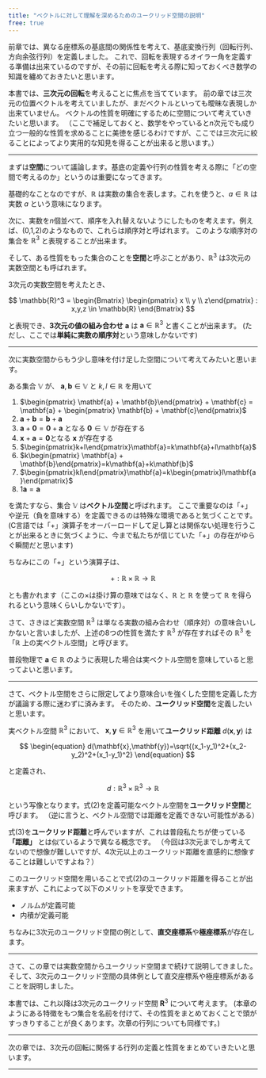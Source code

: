 ```yaml
---
title: "ベクトルに対して理解を深めるためのユークリッド空間の説明"
free: true
---
```


前章では、異なる座標系の基底間の関係性を考えて、基底変換行列（回転行列、方向余弦行列）を定義しました。
これで、回転を表現するオイラー角を定義する準備は出来ているのですが、その前に回転を考える際に知っておくべき数学の知識を纏めておきたいと思います。

本書では、**三次元の回転**を考えることに焦点を当てています。
前の章では三次元の位置ベクトルを考えていましたが、まだベクトルといっても曖昧な表現しか出来ていません。
ベクトルの性質を明確にするために空間について考えていきたいと思います。
（ここで補足しておくと、数学をやっていると$n$次元でも成り立つ一般的な性質を求めることに美徳を感じるわけですが、ここでは三次元に絞ることによってより実用的な知見を得ることが出来ると思います。）

----

まずは**空間**について議論します。基底の定義や行列の性質を考える際に「どの空間で考えるのか」というのは重要になってきます。

基礎的なことなのですが、$\mathbb{R}$ は実数の集合を表します。これを使うと、$a \in \mathbb{R}$ は実数 $a$ という意味になります。

次に、実数を$n$個並べて、順序を入れ替えないようにしたものを考えます。例えば、(0,1,2)のようなもので、これらは順序対と呼ばれます。
このような順序対の集合を $\mathbb{R}^{3}$ と表現することが出来ます。

そして、ある性質をもった集合のことを**空間**と呼ぶことがあり、$\mathbb{R}^{3}$ は3次元の実数空間とも呼ばれます。

3次元の実数空間を考えたとき、

$$
\mathbb{R}^3 =  
\begin{Bmatrix}
    \begin{pmatrix} x \\ y \\ z\end{pmatrix} : x,y,z \in \mathbb{R} 
\end{Bmatrix}    
$$

と表現でき、**3次元の値の組み合わせ** $\mathbf{a}$ は  $\mathbf{a} \in \mathbb{R}^3$ と書くことが出来ます。
(ただし、ここでは**単純に実数の順序対**という意味しかないです)

----

次に実数空間からもう少し意味を付け足した空間について考えてみたいと思います。

ある集合 $\mathbb{V}$ が、 $\mathbf{a},\mathbf{b} \in \mathbb{V}$ と $k,l\in \mathbb{R}$ を用いて 

1. $\begin{pmatrix} \mathbf{a} + \mathbf{b}\end{pmatrix} + \mathbf{c} = \mathbf{a} + \begin{pmatrix} \mathbf{b} + \mathbf{c}\end{pmatrix}$
2. $\mathbf{a} + \mathbf{b} = \mathbf{b} + \mathbf{a}$
3. $\mathbf{a} + \mathbf{0} = \mathbf{0} + \mathbf{a}$ となる $\mathbf{0}\in \mathbb{V}$ が存在する
4. $\mathbf{x}+\mathbf{a}=\mathbf{0}$となる $\mathbf{x}$ が存在する
5. $\begin{pmatrix}k+l\end{pmatrix}\mathbf{a}=k\mathbf{a}+l\mathbf{a}$
6. $k\begin{pmatrix} \mathbf{a} + \mathbf{b}\end{pmatrix}=k\mathbf{a}+k\mathbf{b}$
7. $\begin{pmatrix}kl\end{pmatrix}\mathbf{a}=k\begin{pmatrix}l\mathbf{a}\end{pmatrix}$
8. $1\mathbf{a}=\mathbf{a}$

を満たすなら、集合 $\mathbb{V}$ は**ベクトル空間**と呼ばれます。
ここで重要なのは「+」や逆元（負を意味する）を定義できるのは特殊な環境であると気づくことです。
(C言語では「+」演算子をオーバーロードして足し算とは関係ない処理を行うことが出来るときに気づくように、今まで私たちが信じていた「+」の存在がゆらぐ瞬間だと思います)

ちなみにこの「+」という演算子は、

$$
\begin{equation}
    +:\mathbb{R}\times \mathbb{R} \rightarrow \mathbb{R}
\end{equation}
$$

とも書かれます（ここの×は掛け算の意味ではなく、$\mathbb{R}$ と $\mathbb{R}$ を使って $\mathbb{R}$ を得られるという意味くらいしかないです）。

さて、さきほど実数空間 $\mathbb{R}^{3}$ は単なる実数の組み合わせ（順序対）の意味合いしかないと言いましたが、上述の8つの性質を満たす $\mathbb{R}^{3}$ が存在すればその $\mathbb{R}^{3}$ を 「$\mathbb{R}$ 上の実ベクトル空間」と呼びます。

普段物理で $\mathbf{a} \in \mathbb{R}$ のように表現した場合は実ベクトル空間を意味していると思ってよいと思います。

----

さて、ベクトル空間をさらに限定してより意味合いを強くした空間を定義した方が議論する際に迷わずに済みます。
そのため、**ユークリッド空間**を定義したいと思います。

実ベクトル空間 $\mathbb{R}^{3}$ において、 $\mathbf{x}, \mathbf{y}\in \mathbb{R}^{3}$ を用いて**ユークリッド距離** $d(\mathbf{x},\mathbf{y})$ は

$$
\begin{equation}
    d(\mathbf{x},\mathbf{y})=\sqrt{(x_1-y_1)^2+(x_2-y_2)^2+(x_1-y_1)^2}
\end{equation}
$$

と定義され、

$$
\begin{equation}
    d:\mathbb{R}^3\times \mathbb{R}^3 \rightarrow \mathbb{R}
\end{equation}
$$

という写像となります。式(2)を定義可能なベクトル空間を**ユークリッド空間**と呼びます。
（逆に言うと、ベクトル空間では距離を定義できない可能性がある）

式(3)を**ユークリッド距離**と呼んでいますが、これは普段私たちが使っている **「距離」** とは似ているようで異なる概念です。
（今回は3次元までしか考えてないので想像が難しいですが、4次元以上のユークリッド距離を直感的に想像することは難しいですよね？）

このユークリッド空間を用いることで式(2)のユークリッド距離を得ることが出来ますが、これによって以下のメリットを享受できます。
- ノルムが定義可能
- 内積が定義可能

ちなみに3次元のユークリッド空間の例として、**直交座標系**や**極座標系**が存在します。

----

さて、この章では実数空間からユークリッド空間まで続けて説明してきました。
そして、3次元のユークリッド空間の具体例として直交座標系や極座標系があることを説明しました。

本書では、これ以降は3次元のユークリッド空間 $\mathbf{R}^3$ について考えます。
(本章のようにある特徴をもつ集合を名前を付けて、その性質をまとめておくことで頭がすっきりすることが良くあります。次章の行列についても同様です。)

----

次の章では、3次元の回転に関係する行列の定義と性質をまとめていきたいと思います。

----

